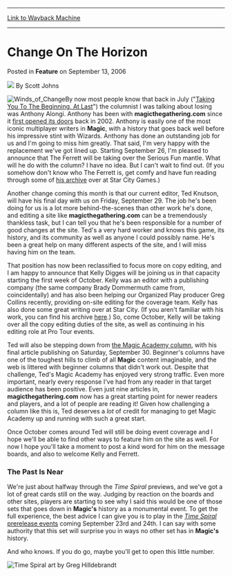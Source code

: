 
---
[Link to Wayback Machine](https://web.archive.org/web/20210503071206/https://magic.wizards.com/en/articles/archive/feature/change-horizon-2006-09-13)

[_metadata_:wayback_url]:- "https://magic.wizards.com/en/articles/archive/feature/change-horizon-2006-09-13"
[_metadata_:wayback_raw_url]:- "https://web.archive.org/web/20210503071206id_/https://magic.wizards.com/en/articles/archive/feature/change-horizon-2006-09-13"
[_metadata_:wayback_capture_timestamp]:- "2021-05-03 07:12:06+00:00"
[_metadata_:publish_date]:- "2006-09-13"
[_metadata_:description]:- "By now most people know that back in July (`Taking You To The Beginning, At Last`) the columnist I was talking about losing was Anthony Alongi. Anthony has been with magicthegathering.com since it first opened its doors back in 2002. Anthony is easily one of the most iconic multiplayer writers in Magic, with a history that goes back well before his impressive stint with"
[_metadata_:generator]:- "Drupal 7 (http://drupal.org)"
---


Change On The Horizon
=====================



 Posted in **Feature**
 on September 13, 2006 






![](https://media.magic.wizards.com/styles/auth_small/public/images/person/authorpic_scottjohns.jpg)
By Scott Johns











![Winds_of_Change](https://media.magic.wizards.com/image_legacy_migration/magic/images/cardart/PO/Winds_of_Change.jpg)By now most people know that back in July ("[Taking You To The Beginning, At Last](/en/articles/archive/taking-you-beginning-last-2006-07-08-0)") the columnist I was talking about losing was Anthony Alongi. Anthony has been with **magicthegathering.com** since it [first opened its doors](/en/articles/archive/beginning-2002-01-02-0) back in 2002. Anthony is easily one of the most iconic multiplayer writers in **Magic**, with a history that goes back well before his impressive stint with Wizards. Anthony has done an outstanding job for us and I'm going to miss him greatly. That said, I'm very happy with the replacement we've got lined up. Starting September 26, I'm pleased to announce that The Ferrett will be taking over the Serious Fun mantle. What will he do with the column? I have no idea. But I can't wait to find out. (If you somehow don't know who The Ferrett is, get comfy and have fun reading through some of [his archive](http://www.starcitygames.com/pages/articlefinder.php?keyword=The+Ferrett) over at Star City Games.) 


Another change coming this month is that our current editor, Ted Knutson, will have his final day with us on Friday, September 29. The job he's been doing for us is a lot more behind-the-scenes than other work he's done, and editing a site like **magicthegathering.com** can be a tremendously thankless task, but I can tell you that he's been responsible for a number of good changes at the site. Ted's a very hard worker and knows this game, its history, and its community as well as anyone I could possibly name. He's been a great help on many different aspects of the site, and I will miss having him on the team. 


That position has now been reclassified to focus more on copy editing, and I am happy to announce that Kelly Digges will be joining us in that capacity starting the first week of October. Kelly was an editor with a publishing company (the same company Brady Dommermuth came from, coincidentally) and has also been helping our Organized Play producer Greg Collins recently, providing on-site editing for the coverage team. Kelly has also done some great writing over at Star City. (If you aren't familiar with his work, you can find his archive [here](http://www.starcitygames.com/php/news/archive.php?Article=Kelly+Digges).) So, come October, Kelly will be taking over all the copy editing duties of the site, as well as continuing in his editing role at Pro Tour events. 


Ted will also be stepping down from [the Magic Academy column](http://archive.wizards.com/Magic/Magazine/Article.aspx?x=mtgcom/academy/home), with his final article publishing on Saturday, September 30. Beginner's columns have one of the toughest hills to climb of all **Magic** content imaginable, and the web is littered with beginner columns that didn't work out. Despite that challenge, Ted's Magic Academy has enjoyed very strong traffic. Even more important, nearly every response I've had from any reader in that target audience has been positive. Even just nine articles in, **magicthegathering.com** now has a great starting point for newer readers and players, and a lot of people are reading it! Given how challenging a column like this is, Ted deserves a *lot* of credit for managing to get Magic Academy up and running with such a great start. 


Once October comes around Ted will still be doing event coverage and I hope we'll be able to find other ways to feature him on the site as well. For now I hope you'll take a moment to post a kind word for him on the message boards, and also to welcome Kelly and Ferrett. 


### The Past Is Near


We're just about halfway through the *Time Spiral* previews, and we've got a lot of great cards still on the way. Judging by reaction on the boards and other sites, players are starting to see why I said this would be one of those sets that goes down in **Magic's** history as a monumental event. To get the full experience, the best advice I can give you is to play in the [*Time Spiral* prerelease events](http://archive.wizards.com/Magic/Magazine/Article.aspx?x=mtgcom/events/prereleases) coming September 23rd and 24th. I can say with some authority that this set will surprise you in ways no other set has in **Magic's** history. 


And who knows. If you do go, maybe you'll get to open this little number. 



![Time Spiral art by Greg Hilldebrandt](https://media.magic.wizards.com/image_legacy_migration/magic/images/mtgcom/fcpics/features/359_t7s48nczj08lzb62.jpg)





